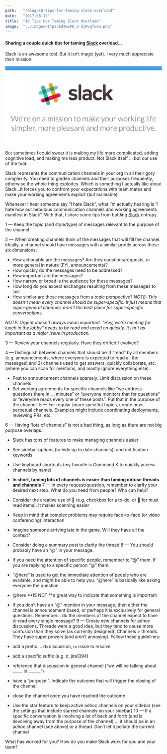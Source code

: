 ```yaml
---
path:	"/blog/10-tips-for-taming-slack-overload"
date:	"2017-08-13"
title:	"10 Tips For Taming Slack Overload"
image:	"../images/1*pzcEdTmvF8_a-djMvqfusw.png"
---
```


#### Sharing a couple quick tips for taming [Slack](https://medium.com/u/26d90a99f605) overload…

Slack is an awesome tool. But it isn’t magic (yet). I very much appreciate their mission:

![](../images/1*pzcEdTmvF8_a-djMvqfusw.png)

But sometimes I could swear it is making my life more complicated, adding cognitive load, and making me less product. Not Slack itself … but our use of the tool.

Slack represents the communication channels in your org in all their gory complexity. You need to garden channels and their purposes frequently, otherwise the whole thing explodes. Which is something I actually like about Slack…it forces you to confront your expectations with team mates and make your working agreements explicit (but malleable).

Whenever I hear someone say “I hate Slack”, what I’m actually hearing is “I hate how our nebulous communication channels and working agreements manifest in Slack”. With that, I share some tips from battling [Slack](https://medium.com/u/26d90a99f605) entropy.

1 — Keep the topic (and style/type) of messages relevant to the purpose of the channel.

2 — When creating channels think of the messages that will fill the channel. Ideally, a channel should have messages with a similar profile across these six dimensions:

* How actionable are the messages? Are they questions/requests, or more general in nature (FYI, announcements)?
* How quickly do the messages need to be addressed?
* How important are the messages?
* How narrow or broad is the audience for these messages?
* How long do you expect exchanges resulting from these messages to last
* How similar are these messages from a topic perspective?
*NOTE: This doesn’t mean every channel should be super-specific. It just means that super-general channels aren’t the best place for super-specific conversations.*

*NOTE: Urgent doesn’t always mean important. “Hey, we’re meeting for lunch in the lobby” needs to be read and acted on quickly. It isn’t as important as a major issue in production.*

3 — Review your channels regularly. Have they drifted / evolved?

4 — Distinguish between channels that should be 1) “read” by all members (e.g. announcements, where everyone is expected to read all the messages) and 2) channels used to get answers, quickly collaborate, etc. (where you can scan for mentions, and mostly ignore everything else).

* Post to announcement channels sparsely. Limit discussion on these channels
* Set working agreements for specific channels like “we address questions there in \_\_ minutes” or “everyone monitors that for questions” or “everyone reads every one of these posts”. Put that in the purpose of the channel.
5 — For regular (more specific) topics, create new perpetual channels. Examples might include coordinating deployments, reviewing PRs, etc.

6 — Having “lots of channels” is not a bad thing, as long as there are not big purpose overlaps.

* Slack has tons of features to make managing channels easier
* See sidebar options (to hide up to date channels), and notification keywords
* Use keyboard shortcuts (my favorite is Command K to quickly access channels by name)
* **In short, taming lots of channels is easier than taming obtuse threads and channels**
7 — In every request/question, remember to clarify your desired next step. What do you need from people? Who can help?

* Consider the creative use of :symbols: (e.g. checkbox for a to-do, or :eyes: for must read items). It makes scanning easier
* Keep in mind that complex problems may require face-to-face (or video conferencing) interaction
* Imagine someone arriving late in the game. Will they have all the context?
* Consider doing a summary post to clarity the thread
8 — You should probably have an “@” in your message.

* If you need the attention of specific people, remember to “@” them. If you are replying to a specific person “@” them
* “@here” is used to get the immediate attention of people who are available, and might be able to help you. “@here” is basically like asking everyone the question.
* @here **IS NOT **a great way to indicate that something is important
* If you don’t have an “@” mention in your message, then either the channel is announcement based, or perhaps it is exclusively for general questions. Remember… do the members of the channel expect to have to read every single message?
9 — Create new channels for adhoc discussions. Threads were a good idea, but they tend to cause more confusion than they solve (as currently designed). Channels > threads. They have super powers (and aren’t annoying). Follow these guidelines:

* add a prefix … d=discussion, i= issue to resolve
* add a specific suffix (e.g. d\_jira1394)
* reference that discussion in general channel (“we will be talking about \_\_\_\_\_ in \_\_\_\_\_\_”)
* have a “purpose:”. Indicate the outcome that will trigger the closing of the channel
* close the channel once you have reached the outcome
* Use the star feature to keep active adhoc channels on your sidebar (see the settings that include starred channels on your sidebar)
10 — If a specific conversation is involving a lot of back and forth (and is devolving away from the purpose of the channel) … it should be in an adhoc channel (see above) or a thread. Don’t let it pollute the current channel

What has worked for you? How do you make Slack work for you and your team?

